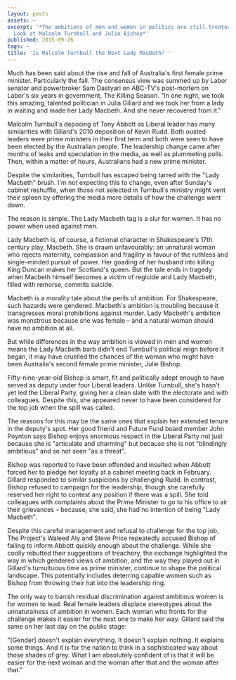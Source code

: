 ```yaml
---
layout: posts
assets: ~
excerpt: '*The ambitions of men and women in politics are still treated differently.
  Look at Malcolm Turnbull and Julie Bishop*'
published: 2015-09-26
tags: ~
title: 'Is Malcolm Turnbull the Next Lady MacBeth? '
---
```

Much has been said about the rise and fall of Australia's first female prime minister. Particularly the fall. The consensus view was summed up by Labor senator and powerbroker Sam Dastyari on ABC-TV's post-mortem  on Labor's six years in government, The Killing Season. "In one night, we took this amazing, talented politician in Julia Gillard and we took her from a lady in waiting and made her Lady Macbeth. And she never recovered from it."

Malcolm Turnbull's deposing of Tony Abbott as Liberal leader has many similarities with Gillard's 2010 deposition of Kevin Rudd. Both ousted leaders were prime ministers in their first term and both were seen to have been elected by the Australian people. The leadership change came after months of leaks and speculation in the media, as well as plummeting polls. Then, within a matter of hours, Australians had a new prime minister.

Despite the similarities, Turnbull has escaped being tarred with the "Lady Macbeth" brush. I'm not expecting this to change, even after Sunday's cabinet reshuffle, when those not selected in Turnbull's ministry might vent their spleen by offering the media more details of how the challenge went down.

The reason is simple. The Lady Macbeth tag is a slur for women. It has no power when used against men.

Lady Macbeth is, of course, a fictional character in Shakespeare's 17th century play, Macbeth. She is drawn unfavourably: an unnatural woman who rejects maternity, compassion and fragility in favour of the ruthless and single-minded pursuit of power. Her goading of her husband into killing King Duncan makes her Scotland's queen. But the tale ends in tragedy when Macbeth himself becomes a victim of regicide and Lady Macbeth, filled with remorse, commits suicide.

Macbeth is a morality tale about the perils of ambition. For Shakespeare, such hazards were gendered. Macbeth's ambition is troubling because it transgresses moral prohibitions against murder. Lady Macbeth's ambition was monstrous because she was female – and a natural woman should have no ambition at all.

But while differences in the way ambition is viewed in men and women means the Lady Macbeth barb didn't end Turnbull's political reign before it began, it may have cruelled the chances of the woman who might have been Australia's second female prime minister, Julie Bishop.

Fifty-nine-year-old Bishop is smart, fit and politically adept enough to have served as deputy under four Liberal leaders. Unlike Turnbull, she's hasn't yet led the Liberal Party, giving her a clean slate with the electorate and with colleagues. Despite this, she appeared never to have been considered for the top job when the spill was called.

The reasons for this may be the same ones that explain her extended tenure in the deputy's spot. Her good friend and Future Fund board member John Poynton says Bishop enjoys enormous respect in the Liberal Party not just because she is "articulate and charming" but because she is not "blindingly ambitious" and so not seen "as a threat".

Bishop was reported to have been offended and insulted when Abbott forced her to pledge her loyalty at a cabinet meeting back in February. Gillard responded to similar suspicions by challenging Rudd. In contrast, Bishop refused to campaign for the leadership, though she carefully reserved her right to contest any position if there was a spill. She told colleagues with complaints about the Prime Minister to go to his office to air their grievances – because, she said, she had no intention of being "Lady Macbeth".

Despite this careful management and refusal to challenge for the top job, The Project's Waleed Aly and Steve Price repeatedly accused Bishop of failing to inform Abbott quickly enough about the challenge. While she coolly rebutted their suggestions of treachery, the exchange highlighted the way in which gendered views of ambition, and the way they played out in Gillard's tumultuous time as prime minister, continue to shape the political landscape. This potentially includes deterring capable women such as Bishop from throwing their hat into the leadership ring.

The only way to banish residual discrimination against ambitious women is for women to lead. Real female leaders displace stereotypes about the unnaturalness of ambition in women. Each woman who fronts for the challenge makes it easier for the next one to make her way. Gillard said the same on her last day on the public stage:

"[Gender] doesn't explain everything. It doesn't explain nothing. It explains some things. And it is for the nation to think in a sophisticated way about those shades of grey. What I am absolutely confident of is that it will be easier for the next woman and the woman after that and the woman after that."
